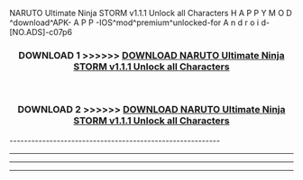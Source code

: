  NARUTO Ultimate Ninja STORM v1.1.1 Unlock all Characters  H A P P Y M O D ^download^APK- A P P -IOS^mod^premium^unlocked-for A n d r o i d-[NO.ADS]-c07p6



<div align="center">

<h3>DOWNLOAD 1 >>>>>> <a href="https://en-mod.web.app/?en= NARUTO Ultimate Ninja STORM v1.1.1 Unlock all Characters ">DOWNLOAD NARUTO Ultimate Ninja STORM v1.1.1 Unlock all Characters  </a></h3><br>

<h3>DOWNLOAD 2 >>>>>> <a href="https://en-mod.web.app/?en= NARUTO Ultimate Ninja STORM v1.1.1 Unlock all Characters ">DOWNLOAD NARUTO Ultimate Ninja STORM v1.1.1 Unlock all Characters  </a></h3>

</div>
----------------------------------------------------------

----------------------------------------------------------

----------------------------------------------------------

----------------------------------------------------------



